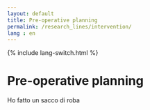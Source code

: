 ```yaml
---
layout: default
title: Pre-operative planning
permalink: /research_lines/intervention/
lang : en
---
```

{% include lang-switch.html %}

# Pre-operative planning

Ho fatto un sacco di roba